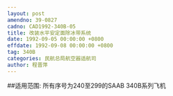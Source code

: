 ```yaml
---
layout: post
amendno: 39-0827
cadno: CAD1992-340B-05
title: 改装水平安定面除冰带系统
date: 1992-09-05 00:00:00 +0800
effdate: 1992-09-08 00:00:00 +0800
tag: 340B
categories: 民航总局航空器适航司
author: 程晋萍
---
```


##适用范围:
所有序号为240至299的SAAB 340B系列飞机

